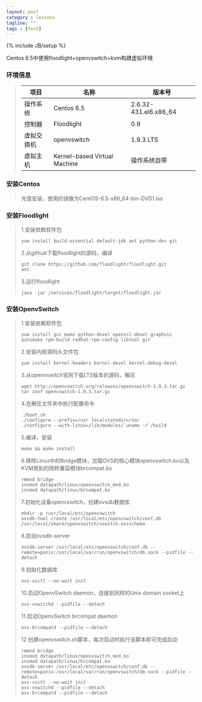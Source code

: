 ```yaml
---
layout: post
category : lessons
tagline: ""
tags : [tech]
---
```

{% include JB/setup %}

Centos 6.5中使用floodlight+openvswitch+kvm构建虚拟环境  

### 环境信息

>项目 | 名称 | 版本号
>------------ | ------------- | ------------
>操作系统 | Centos 6.5  | 2.6.32-431.el6.x86_64
>控制器 | Floodlight  | 0.9
>虚拟交换机 | openvswitch  | 1.9.3 LTS
>虚拟主机 | Kernel-based Virtual Machine  | 操作系统自带

### 安装Centos

>光盘安装，使用的镜像为CentOS-6.5-x86_64-bin-DVD1.iso

### 安装Floodlight

>1.安装依赖软件包
>
>     yum install build-essential default-jdk ant python-dev git
>
>2.从github下载floodlight的源码，编译
>	
>     git clone https://github.com/floodlight/floodlight.git
>     ant
>
>3.运行floodlight
>
>     java -jar /services/floodlight/target/floodlight.jar

### 安装OpenvSwitch

>1.安装依赖软件包
>
>     yum install gcc make python-devel openssl-devel graphviz automake rpm-build redhat-rpm-config libtool git
>
>2.安装内核源码头文件包
>
>     yum install kernel-headers kernel-devel kernel-debug-devel
>    
>3.从openvswitch官网下载LTS版本的源码，解压
>
>     wget http://openvswitch.org/releases/openvswitch-1.9.3.tar.gz
>     tar zxvf openvswitch-1.9.3.tar.gz
>
>4.在解压文件夹中执行配置命令
>
>     ./boot.sh
>     ./configure --prefix=/usr localstatedir=/var
>     ./configure --with-linux=/lib/modules/`uname -r`/build
>
>5.编译，安装
>
>     make && make install
>
>6.移除Linux中的Bridge模块，加载OVS的核心模块openvswitch.ko以及KVM用到的网桥兼容模块brcompat.ko
>
>     rmmod bridge
>     insmod datapath/linux/openvswitch_mod.ko
>     insmod datapath/linux/brcompat.ko
>
>7.初始化设备openvswitch，创建ovsdb数据库
>
>     mkdir -p /usr/local/etc/openvswitch
>     ovsdb-tool create /usr/local/etc/openvswitch/conf.db /usr/local/share/openvswitch/vswitch.ovsschema
>
>8.启动ovsdb-server
>
>     ovsdb-server /usr/local/etc/openvswitch/conf.db --remote=punix:/usr/local/var/run/openvswitch/db.sock --pidfile --detach
>
>9.初始化数据库
>
>     ovs-vsctl --no-wait init
>
>10.启动OpenvSwitch daemon，连接到同样的Unix domain socket上
>
>     ovs-vswitchd --pidfile --detach
>
>11.启动OpenvSwitch brcompat daemon
>
>     ovs-brcompatd --pidfile –-detach
>
>12.创建openvswitch.sh脚本，每次启动时执行该脚本即可完成启动
>
>     rmmod bridge
>     insmod datapath/linux/openvswitch_mod.ko
>     insmod datapath/linux/brcompat.ko
>     ovsdb-server /usr/local/etc/openvswitch/conf.db --remote=punix:/usr/local/var/run/openvswitch/db.sock --pidfile --detach
>     ovs-vsctl --no-wait init
>     ovs-vswitchd --pidfile --detach
>     ovs-brcompatd --pidfile –-detach



	
	